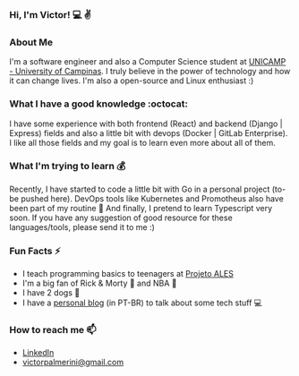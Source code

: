 ### Hi, I'm Victor! :computer: :v:

### About Me

I'm a software engineer and also a Computer Science student at [UNICAMP - University of Campinas](https://www.unicamp.br/unicamp/). I truly believe in the power of technology and how it can change lives. I'm also a open-source and Linux enthusiast :)

### What I have a good knowledge :octocat:

I have some experience with both frontend (React) and backend (Django | Express) fields and also a little bit with devops (Docker | GitLab Enterprise). I like all those fields and my goal is to learn even more about all of them.

### What I'm trying to learn :moneybag:
Recently, I have started to code a little bit with Go in a personal project (to-be pushed here). DevOps tools like Kubernetes and Promotheus also have been part of my routine :rocket: And finally, I pretend to learn Typescript very soon. If you have any suggestion of good resource for these languages/tools, please send it to me :)

### Fun Facts ⚡
- I teach programming basics to teenagers at [Projeto ALES](https://projetoales.org) 
- I'm a big fan of Rick & Morty :cucumber: and NBA :basketball:
- I have 2 dogs :dog:
- I have a [personal blog](https://vpalmerini.github.io/blog) (in PT-BR) to talk about some tech stuff :computer:

### How to reach me 📫
- [LinkedIn](https://www.linkedin.com/in/victorpalmerini/)
- victorpalmerini@gmail.com
